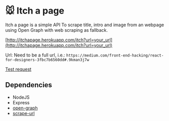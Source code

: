 # :mouse: Itch a page

Itch a page is a simple API To scrape title, intro and image from an webpage using Open Graph with web scraping as fallback.

[http://itchapage.herokuapp.com/itch?url=your_url](http://itchapage.herokuapp.com/itch?url=your_url)

Url: Need to be a full url, i.e.: `https://medium.com/front-end-hacking/react-for-designers-3fbc7b6560dd#.9kman3j7w`

[Test request](http://itchapage.herokuapp.com/itch?url=http://iallenkelhet.no/2016/01/14/cookie-advarselen-ma-doy/)

## Dependencies
* NodeJS
* Express
* [open-graph](https://www.npmjs.com/package/open-graph)
* [scrape-url](https://www.npmjs.com/package/scrape-url)
